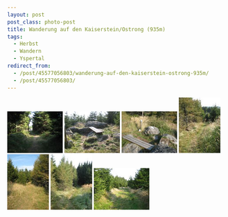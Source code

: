 ```yaml
---
layout: post
post_class: photo-post
title: Wanderung auf den Kaiserstein/Ostrong (935m)
tags:
  - Herbst
  - Wandern
  - Yspertal
redirect_from:
  - /post/45577056803/wanderung-auf-den-kaiserstein-ostrong-935m/
  - /post/45577056803/
---
```

[![](/photos/2009-09-27-01-th.jpg)](/photos/2009-09-27-01-hd.jpg)
[![](/photos/2009-09-27-02-th.jpg)](/photos/2009-09-27-02-hd.jpg)
[![](/photos/2009-09-27-03-th.jpg)](/photos/2009-09-27-03-hd.jpg)
[![](/photos/2009-09-27-04-th.jpg)](/photos/2009-09-27-04-hd.jpg)
[![](/photos/2009-09-27-05-th.jpg)](/photos/2009-09-27-05-hd.jpg)
[![](/photos/2009-09-27-06-th.jpg)](/photos/2009-09-27-06-hd.jpg)
[![](/photos/2009-09-27-07-th.jpg)](/photos/2009-09-27-07-hd.jpg)
